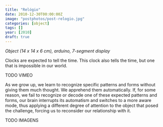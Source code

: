 ```yaml
---
title: "Relógio"
date: 2010-12-30T00:00:00Z
image: "postphotos/post-relogio.jpg"
categories: [object]
tags: []
year: [2010]
draft: true
---
```


_Object (14 x 14 x 6 cm), arduino, 7-segment display_

Clocks are expected to tell the time. This clock also tells the time, but one that is impossible in our world.
<!--more-->

TODO VIMEO

As we grow up, we learn to recognize specific patterns and forms without giving them much thought. We apprehend them automatically. If, for some reason, we fail to recognize or decode one of these expected patterns and forms, our brain interrupts its automatism and switches to a more aware mode, thus applying a different degree of attention to the object that posed the challenge, forcing us to reconsider our relationship with it.

TODO IMAGENS
